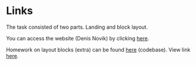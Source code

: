# Links

The task consisted of two parts. Landing and block layout.

You can access the website (Denis Novik) by clicking [here](https://dreamy-croissant-4dca41.netlify.app/).

Homework on layout blocks (extra) can be found [here](https://github.com/serhii-red/beetroot-front-end/tree/main/homework/lesson_7_1) (codebase). View link [here](https://cosmic-salmiakki-44d59f.netlify.app/).
